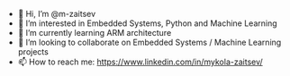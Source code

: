 - 👋 Hi, I’m @m-zaitsev
- 👀 I’m interested in Embedded Systems, Python and Machine Learning
- 🌱 I’m currently learning ARM architecture
- 💞️ I’m looking to collaborate on Embedded Systems / Machine Learning projects
- 📫 How to reach me: https://www.linkedin.com/in/mykola-zaitsev/

<!---
m-zaitsev/m-zaitsev is a ✨ special ✨ repository because its `README.md` (this file) appears on your GitHub profile.
You can click the Preview link to take a look at your changes.
--->
